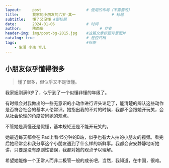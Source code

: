 ```yaml
---
layout:     post   				    # 使用的布局（不需要改）
title:      我家的小朋友的六岁·其一 				# 标题 
subtitle:   懂了又没懂 #副标题
date:       2024-01-06 				# 时间
author:     陈西条 						# 作者
header-img: img/post-bg-2015.jpg 	#这篇文章标题背景图片
catalog: true 						# 是否归档
tags:								#标签
    - 生活 小孩 育儿 
---
```


## 小朋友似乎懂得很多

>懂了很多，但似乎又不是很懂。

  我家妞刚满6岁了，似乎到了一个似懂非懂的年级了。  

  有时候会对我做出的一些无意识的小动作进行评头论足了，能清楚的辨认这些动作是否符合社会的基本人伦常识。她指出我的不对的时候，我都不会跟她开玩笑，会从社会伦理的角度赞同她的观点。  

  不管她是真懂还是假懂，基本规矩还是不能开玩笑的。

  她最近每天都会在iPad上看45分钟的B站，似乎也有大人拍的小朋友的视频。看完后她经常会和我分享这个小朋友遇到了什么样的新鲜事。我都会安安静静地听她讲，只要是没有原则性错误，我都对她的观点予以理解。   

  希望她能像一个正常人而非二极管一般的成长吧，当然，我知道，在中国，很难。